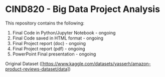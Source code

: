 # CIND820 - Big Data Project Analysis

This repository contains the following:

 1. Final Code in Python/Jupyter Notebook - ongoing
 2. Final Code saved in HTML format - ongoing
 3. Final Project report (doc) - ongoing
 4. Final Project report (pdf) - ongoing
 5. PowerPoint Final presentation - ongoing

 Original Dataset ([https://www.kaggle.com/datasets/yasserh/amazon-product-reviews-dataset/data])
